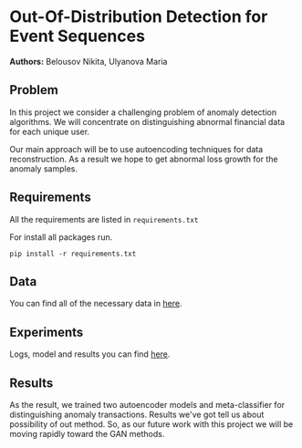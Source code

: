 # Out-Of-Distribution Detection for Event Sequences

**Authors:** Belousov Nikita, Ulyanova Maria

## Problem

In this project we consider a challenging problem of anomaly detection algorithms. We will concentrate on distinguishing abnormal financial data for each unique user.

Our main approach will be to use autoencoding techniques for data reconstruction. As a result we hope to get abnormal loss growth for the anomaly samples.

## Requirements

All the requirements are listed in `requirements.txt`

For install all packages run.

```
pip install -r requirements.txt
```

## Data

You can find all of the necessary data in [here](https://disk.yandex.ru/d/pYijj1fHonHRSw).

## Experiments

Logs, model and results you can find [here](/lightning_logs).

## Results

As the result, we trained two autoencoder models and meta-classifier for distinguishing anomaly transactions. Results we've got tell us about possibility of out method. So, as our future work with this project we will be moving rapidly toward the GAN methods.


